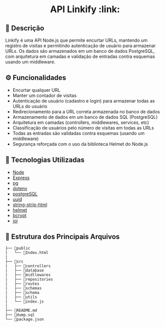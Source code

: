 <h1 align="center">API Linkify :link:</h1>


## :memo: Descrição
Linkify é uma API Node.js que permite encurtar URLs, mantendo um registro de visitas e permitindo autenticação de usuário para armazenar URLs. Os dados são armazenados em um banco de dados PostgreSQL, com arquitetura em camadas e validação de entradas contra esquemas usando um middleware.


## :gear: Funcionalidades

   - Encurtar qualquer URL
   - Manter um contador de visitas
   - Autenticação de usuário (cadastro e login) para armazenar todas as URLs do usuário
   - Redirecionamento para a URL correta armazenada no banco de dados
   - Armazenamento de dados em um banco de dados SQL (PostgreSQL)
   - Arquitetura em camadas (controllers, middlewares, services, etc)
   - Classificação de usuários pelo número de visitas em todas as URLs
   - Todas as entradas são validadas contra esquemas (usando um middleware)
   - Segurança reforçada com o uso da biblioteca Helmet do Node.js

## :robot: Tecnologias Utilizadas

- [Node](https://nodejs.org/pt-br/)
- [Express](https://expressjs.com/pt-br/)
- [pg](https://www.npmjs.com/package/pg)
- [dotenv](https://github.com/motdotla/dotenv)
- [postgreSQL](https://www.postgresql.org/)
- [uuid](https://www.npmjs.com/package/uuid)
- [string-strip-html](https://www.npmjs.com/package/string-strip-html)
- [helmet](https://helmetjs.github.io/)
- [bcrypt](https://www.npmjs.com/package/bcrypt)
- [joi](https://www.npmjs.com/package/joi)


## :file_folder: Estrutura dos Principais Arquivos

```
├── 📁public  
|   └── 📄Index.html
|
├── 📁src
|   ├── 📁controllers
|   ├── 📁database
|   ├── 📁midllewares
|   ├── 📁repositories
|   ├── 📁routes
|   ├── 📁schemas
|   ├── 📁schema
|   ├── 📁utils
|   └── 📄index.js
|
├── 📄README.md
├── 📄dump.sql
└── 📄package.json

```

